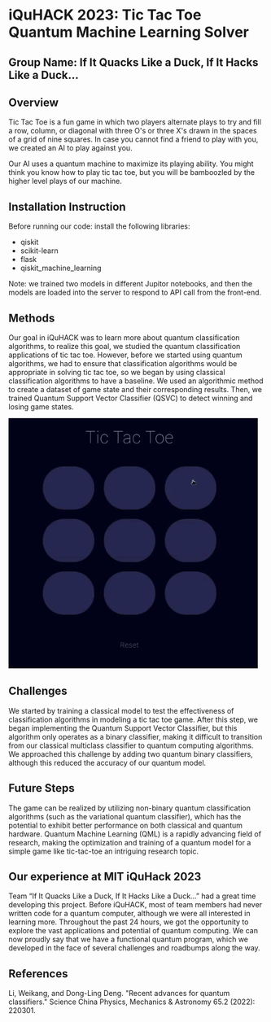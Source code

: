 # iQuHACK 2023: Tic Tac Toe Quantum Machine Learning Solver
## Group Name: If It Quacks Like a Duck, If It Hacks Like a Duck...

## Overview 
Tic Tac Toe is a fun game in which two players alternate plays to try and fill a row, column, or diagonal with three O's or three X's drawn in the spaces of a grid of nine squares. In case you cannot find a friend to play with you, we created an AI to play against you. 

Our AI uses a quantum machine to maximize its playing ability. You might think you know how to play tic tac toe, but you will be bamboozled by the higher level plays of our machine.

## Installation Instruction  
Before running our code: install the following libraries: 
- qiskit
- scikit-learn
- flask 
- qiskit_machine_learning

Note: we trained two models in different Jupitor notebooks, and then the models are loaded into the server to respond to API call from the front-end.

## Methods 
Our goal in iQuHACK was to learn more about quantum classification algorithms, to realize this goal, we studied the quantum classification applications of tic tac toe. However, before we started using quantum algorithms, we had to ensure that classification algorithms would be appropriate in solving tic tac toe, so we began by using classical classification algorithms to have a baseline. We used an algorithmic method to create a dataset of game state and their corresponding results. Then, we trained Quantum Support Vector Classifier (QSVC) to detect winning and losing game states. 

![Demo](https://github.com/iquhack-if-it-quacks/iquhack-if-it-quacks/blob/main/demo.gif)


## Challenges
We started by training a classical model to test the effectiveness of classification algorithms in modeling a tic tac toe game. After this step, we began implementing the Quantum Support Vector Classifier, but this algorithm only operates as a binary classifier, making it difficult to transition from our classical multiclass classifier to quantum computing algorithms. We approached this challenge by adding two quantum binary classifiers, although this reduced the accuracy of our quantum model.

## Future Steps 
The game can be realized by utilizing non-binary quantum classification algorithms (such as the variational quantum classifier), which has the potential to exhibit better performance on both classical and quantum hardware. Quantum Machine Learning (QML) is a rapidly advancing field of research, making the optimization and training of a quantum model for a simple game like tic-tac-toe an intriguing research topic.

## Our experience at MIT iQuHack 2023 
Team “If It Quacks Like a Duck, If It Hacks Like a Duck…” had a great time developing this project. Before iQuHACK, most of team members had never written code for a quantum computer, although we were all interested in learning more. Throughout the past 24 hours, we got the opportunity to explore the vast applications and potential of quantum computing. We can now proudly say that we have a functional quantum program, which we developed in the face of several challenges and roadbumps along the way.

## References

Li, Weikang, and Dong-Ling Deng. "Recent advances for quantum classifiers." Science China Physics, Mechanics & Astronomy 65.2 (2022): 220301.

